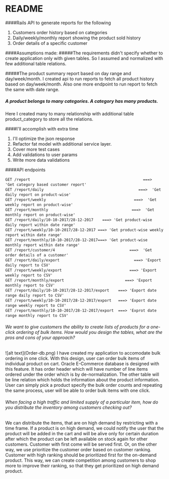 # README
####Rails API to generate reports for the following
 1) Customers order history based on categories
 2) Daily/weekly/monthly report showing the product sold history
 3) Order details of a specific customer
 
 ####Assumptions made:
 #####The requirements didn't specify whether to create application only with given tables. 
 So I assumed and normalized with few additional table relations.
 
 #####The product summary report based on day range and day/week/month.
 I created api to run reports to fetch all product history based on day/week/month.
 Also one more endpoint to run report to fetch the same with date range.
 
 ##### A product belongs to many categories. A category has many products. 
 Here I created many to many relationship with additional table product_category to store  all the relations.
 
 ####I'll accomplish with extra time
 1) I'll optimize the json response 
 2) Refactor fat model with additional service layer.
 3) Cover more test cases
 4) Add validations to user params
 5) Write more data validations
 
 ####API endpoints
 ```
 GET /report                                                  ===>  'Get category based customer report'
 GET /report/daily                                          ===>  'Get daily report on product-wise'
 GET /report/weekly                                       ===>  'Get weekly report on product-wise'
 GET /report/monthly                                     ===>  'Get monthly report on product-wise'
 GET /report/daily/10-10-2017/28-12-2017    ===> 'Get product-wise daily report within date range'
 GET /report/weekly/10-10-2017/28-12-2017 ===> 'Get product-wise weekly report within date range'
 GET /report/monthly/10-10-2017/28-12-2017===> 'Get product-wise monthly report within date range'
 GET /report/customer/4                                 ===>  'Get order details of a customer'
 GET /report/daily/export                                 ===> 'Export daily report to CSV'
 GET /report/weekly/export                              ===> 'Export weekly report to CSV'
 GET /report/monthly/export                           ===> 'Export monthly report to CSV'
 GET /report/daily/10-10-2017/28-12-2017/export    ===> 'Export date range daily report to CSV'
 GET /report/weekly/10-10-2017/28-12-2017/export   ===> 'Export date range weekly report to CSV'
 GET /report/monthly/10-10-2017/28-12-2017/export  ===> 'Exprot date range monthly report to CSV'
 
```

<h6>We want to give customers the ability to create lists of products for a one-click ordering of bulk items. How would you design the tables, what are the pros and cons of your approach?</h6>
![alt text](Order-db.png)
I have created my application to accomodate bulk ordering in one click. With this design, user can order bulk items of individual product on cart. Oracle E-Commerce database is designed with this feature. It has order header which will have number of line items ordered under the order which is by de-normalization. The other table will be line relation which holds the information about the product information.
User can simply pick a product specify the bulk order counts and repeating the same process, user will be able to order bulk items with one click.

<h6>When facing a high traffic and limited supply of a particular item, how do you distribute the inventory among customers checking out?</h6>
We can distribute the items, that are on high demand by restricting with a time frame. If a product is on high demand, we could notify the user that the product will be added in the cart and will be alive only for certain duration after which the product can be left available on stock again for other customers. Customer with first come will be served first. Or, on the other way, we use prioritize the customer order based on customer ranking. Customer with high ranking should be prioritized first for the on-demand product. This way, we can create competition among customers to shop more to improve their ranking, so that they get prioritized on high demand product.

  